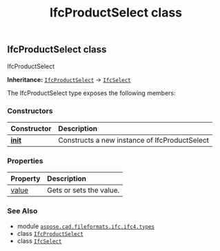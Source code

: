 ﻿---
title: IfcProductSelect class
second_title: Aspose.CAD for Python via .NET API References
description: 
type: docs
weight: 1260
url: /python-net/aspose.cad.fileformats.ifc.ifc4.types/ifcproductselect/
is_root: false
---

## IfcProductSelect class

IfcProductSelect



**Inheritance:** [`IfcProductSelect`](/cad/python-net/aspose.cad.fileformats.ifc.ifc4.types/ifcproductselect) → 
[`IfcSelect`](/cad/python-net/aspose.cad.fileformats.ifc/ifcselect)



The IfcProductSelect type exposes the following members:

### Constructors
| Constructor | Description |
| :- | :- |
| [__init__](/cad/python-net/aspose.cad.fileformats.ifc.ifc4.types/ifcproductselect/__init__/#) | Constructs a new instance of IfcProductSelect |


### Properties
| Property | Description |
| :- | :- |
| [value](/cad/python-net/aspose.cad.fileformats.ifc.ifc4.types/ifcproductselect/value) | Gets or sets the value. |



### See Also
* module [`aspose.cad.fileformats.ifc.ifc4.types`](..)
* class [`IfcProductSelect`](/cad/python-net/aspose.cad.fileformats.ifc.ifc4.types/ifcproductselect)
* class [`IfcSelect`](/cad/python-net/aspose.cad.fileformats.ifc/ifcselect)
